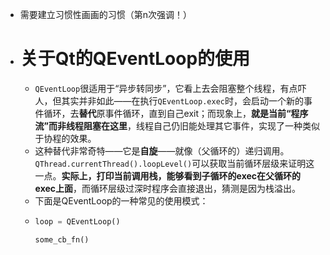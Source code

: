 - 需要建立习惯性画画的习惯（第n次强调！）
- # 关于Qt的QEventLoop的使用
	- `QEventLoop`很适用于“异步转同步”，它看上去会阻塞整个线程，有点吓人，但其实并非如此——在执行`QEventLoop.exec`时，会启动一个新的事件循环，去**替代**原事件循环，直到自己exit；而现象上，**就是当前“程序流”而非线程阻塞在这里**，线程自己仍旧能处理其它事件，实现了一种类似于协程的效果。
	- 这种替代非常奇特——它是**自旋**——就像（父循环的）递归调用。`QThread.currentThread().loopLevel()`可以获取当前循环层级来证明这一点。**实际上，打印当前调用栈，能够看到子循环的exec在父循环的exec上面**，而循环层级过深时程序会直接退出，猜测是因为栈溢出。
	- 下面是QEventLoop的一种常见的使用模式：
	- ```python
	  loop = QEventLoop()
	  
	  some_cb_fn()
	  ```